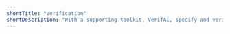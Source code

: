 ```yaml
---
shortTitle: "Verification"
shortDescription: "With a supporting toolkit, VerifAI, specify and verify system / component properties over the distributions of scenarios."
---
```

